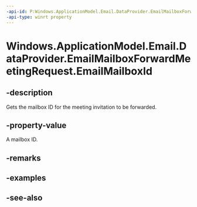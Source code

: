 ```yaml
---
-api-id: P:Windows.ApplicationModel.Email.DataProvider.EmailMailboxForwardMeetingRequest.EmailMailboxId
-api-type: winrt property
---
```


<!-- Property syntax
public string EmailMailboxId { get; }
-->

# Windows.ApplicationModel.Email.DataProvider.EmailMailboxForwardMeetingRequest.EmailMailboxId

## -description
Gets the mailbox ID for the meeting invitation to be forwarded.

## -property-value
A mailbox ID.

## -remarks

## -examples

## -see-also
